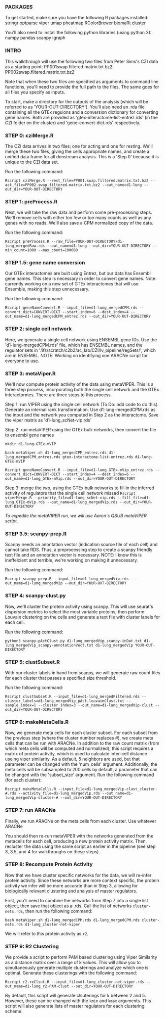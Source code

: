 ### PACKAGES ###

To get started, make sure you have the following R packages installed:
stringr
optparse
viper
umap
pheatmap
RColorBrewer
biomaRt
cluster

You'll also need to install the following python libraries (using python 3):
numpy
pandas
scanpy
igraph


### INTRO ###

This walkthrough will use the following two files from Peter Sims's CZI data as a starting point:
PP001swap.filtered.matrix.txt.bz2
PP002swap.filtered.matrix.txt.bz2

Note that when these two files are specified as arguments to command line functions, you'll need to provide the full path to the files. The same goes for all files you specify as inputs. 

To start, make a directory for the outputs of the analysis (which will be referred to as 'YOUR-OUT-DIRECTORY'). You'll also need an .rda file containing all the GTEx regulons and a conversion dictionary for converting gene names. Both are provided as 'gtex-interactome-list-entrez.rds' (in the CZI folder on the cluster) and 'gene-convert-dict.rds' respectively.


### STEP 0: cziMerge.R ###

The CZI data arrives in two files; one for acting and one for resting. We'll merge these two files, giving the cells appropriate names, and create a unified data frame for all donstream analysis. This is a 'Step 0' because it is unique to the CZI data set. 

Run the following command:

```Rscript cziMerge.R --rest_file=PP001.swap.filtered.matrix.txt.bz2 --act_file=PP002.swap.filtered.matrix.txt.bz2 --out_name=d1-lung --out_dir=YOUR-OUT-DIRECTORY```


### STEP 1: preProcess.R ###

Next, we will take the raw data and perform some pre-processing steps. We'll remove cells with either too few or too many counts as well as any genes with no reads. We'll also save a CPM normalized copy of the data.

Run the following command:

```Rscript preProcess.R --raw_file=YOUR-OUT-DIRECTORY/d1-lung_mergedRaw.rds --out_name=d1-lung --out_dir=YOUR-OUT-DIRECTORY --min_count=1000 --max_count=100000```


### STEP 1.5: gene name conversion ###

Our GTEx interactomes are built using Entrez, but our data has Ensembl gene names. This step is necessary in order to convert gene names. Note: currently working on a new set of GTEx interactomes that will use Ensemble, making this step unnecessary.

Run the following command:

```Rscript geneNameConvert.R --input_file=d1-lung_mergedCPM.rds --convert_dict=CONVERT-DICT --start_index=6 --dest_index=4 --out_name=d1-lung_mergedCPM_entrez.rds --out_dir=YOUR-OUT-DIRECTORY```


### STEP 2: single cell network ###

Here, we generate a single cell network using ENSEMBL gene IDs. Use the 'd1-lung-mergedCPM.rds' file, which has ENSEMBL names, and the regulator sets in '/ifs/scratch/c2b2/ac_lab/CZI/lv_pipeline/regSets/', which are in ENSEMBL. NOTE: Working on identifying one ARACNe script for everyone to use.


### STEP 3: metaViper.R ###

We'll now compute protein activity of the data using metaVIPER. This is a three step process, incorporating both the single cell network and the GTEx interactormes. There are three steps to this process.


Step 1: run VIPER using the single cell network (To Do: add code to do this). Generate an internal rank transformation. Use d1-lung-mergedCPM.rds as the input and the network you computed in Step 2 as the interactome. Save the viper matrix as 'd1-lung_scNet-vip.rds'

Step 2: run metaVIPER using the GTEx bulk networks, then convert the file to ensembl gene names

```mkdir d1-lung-GTEx-mVIP```

```bash metaViper.sh d1-lung_mergedCPM_entrez.rds d1-lung_mergedCPM_entrez.rds gtex-interactome-list-entrez.rds d1-lung-GTEx-mVIP```

```Rscript geneNameConvert.R --input_file=d1-lung_GTEx-mVip_entrez.rds --convert_dict=CONVERT-DICT --start_index=4 --dest_index=6 --out_name=d1-lung_GTEx-mVip.rds --out_dir=YOUR-OUT-DIRECTORY```

Step 3: merge the two, using the GTEx bulk networks to fill in the inferred activity of regulators that the single cell network missed
```Rscript viperMerge.R --priority_file=d1-lung_scNet-vip.rds --fill_file=d1-lung_GTEx-mVip.rds --out_name=d1-lung_mergedVip.rds --out_dir=YOUR-OUT-DIRECTORY```

*To expedite the metaVIPER run, we will use Aaron's QSUB metaVIPER script.*


### STEP 3.5: scanpy-prep.R ###

Scanpy needs an anontation vector (indication source file of each cell) and cannot take RDS. Thus, a preprocessing step to create a scanpy friendly text file and an annotation vector is necessary. NOTE: I know this is ineffeicient and terrible, we're working on making it unnecessary.

Run the following command:

```Rscript scanpy-prep.R --input_file=d1-lung_mergedVip.rds --out_name=d1-lung_mergedVip --out_dir=YOUR-OUT-DIRECTORY```


### STEP 4: scanpy-clust.py ###

Now, we'll cluster the protein activity using scanpy. This will use seurat's dispersion metrics to select the most variable proteins, then perform Louvain clustering on the cells and generate a text file with cluster labels for each cell.

Run the following command:

```python3 scanpy-pActClust.py d1-lung_mergedVip_scanpy-inDat.txt d1-lung_mergedVip_scanpy-annotationVect.txt d1-lung_mergedVip YOUR-OUT-DIRECTORY```


### STEP 5: clustSubset.R ###

With our cluster labels in hand from scanpy, we will generate raw count files for each cluster that passes a specified size threshold.

Run the following command:

```Rscript clustSubset.R --input_file=d1-lung_mergedFiltered.rds --cluster_labels=d1-lung_mergedVip_pAct-louvainClust.txt --sample_index=1 --cluster_index=3 --out_name=d1-lung_mergedVip-clust --out_dir=YOUR-OUT-DIRECTORY```


### STEP 6: makeMetaCells.R ###

Now, we generate meta cells for each cluster subset. For each subset from the previous step (where the cluster number replaces #), we create meta cells that can be run with ARACNe. In addition to the raw count matrix (from which meta cells will be computed and normalized), this script requires a matrix of protein activity, which is used to calculate inter-cell distance useing viper similarity. As a default, 5 neighbors are used, but that parameter can be changed with the 'num_cells' argument. Additionally, the meta cells will be subsampled to 200 cells by default, a parameter that can be changed with the 'subset_size' argument.
Run the following command (for each cluster):

```Rscript makeMetaCells.R --input_file=d1-lung_mergedVip-clust_cluster-#.rds --activity_file=d1-lung_mergedVip.rds --out_name=d1-lung_mergedVip-cluster-# --out_dir=YOUR-OUT-DIRECTORY```


### STEP 7: run ARACNe ###

Finally, we run ARACNe on the meta cells from each cluster. Use whatever ARACNe

You should then re-run metaVIPER with the networks generated from the metacells for each cell, producing a new protein activity matrix. Then, recluster the data using the same script as earlier in the pipeline (see step 3, 3.5, and 4 for walkthroughs on these steps).


### STEP 8: Recompute Protein Activity ###

Now that we have cluster specific networks for the data, we will re-infer protein activity. Since these networks are more context specific, the protein activity we infer will be more accurate than in Step 3, allowing for biologically relevant clustering and analysis of master regulators. 

First, you'll need to combine the networks from Step 7 into a single list object, then save that object as a .rds. Call the list of networks ```cluster-nets.rds```, then run the following command:

```bash metaViper.sh d1-lung_mergedCPM.rds d1-lung_mergedCPM.rds cluster-nets.rds d1-lung_cluster-net-viper```

We will refer to this protein activity as ```r2```.


### STEP 9: R2 Clustering ###

We provide a script to perform PAM based clustering using Viper Similarity as a distance matrix over a range of k values. This will allow you to simultaneously generate multiple clusterings and analyze which one is optimal. Generate these clusterings with the following command:

```Rscript r2-reClsut.R --input_file=d1-lung_cluster-net-viper.rds --out_name=d1-lung_r2-PAM-clust --out_dir=YOUR-OUT-DIRECTORY```

By default, this script will generate clsuterings for k between 2 and 5. However, these can be changed with the ```kmin``` and ```kmax``` arguments. This script will also generate lists of master regulators for each clustering scheme.
